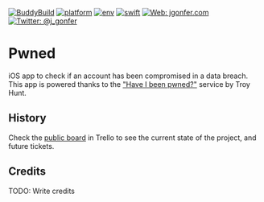 [![BuddyBuild](https://dashboard.buddybuild.com/api/statusImage?appID=5969fc22d73cec00010ca761&branch=master&build=latest)](https://dashboard.buddybuild.com/apps/5969fc22d73cec00010ca761/build/latest?branch=master) [![platform](https://img.shields.io/badge/platform-ios-lightgrey.svg?style=flat)](https://developer.apple.com/ios/)
[![env](https://img.shields.io/badge/env-xcode_8.3.3-lightgrey.svg?style=flat)](https://developer.apple.com/xcode/)
[![swift](https://img.shields.io/badge/swift-3.1-orange.svg?style=flat)](https://swift.org/)
[![Web: jgonfer.com](https://img.shields.io/badge/web-jgonfer.com-yellow.svg?style=flat)](https://jgonfer.com)
[![Twitter: @j_gonfer](https://img.shields.io/badge/twitter-@j__gonfer-blue.svg?style=flat)](https://twitter.com/j_gonfer)

# Pwned
iOS app to check if an account has been compromised in a data breach. This app is powered thanks to the ["Have I been pwned?"](https://haveibeenpwned.com/) service by Troy Hunt.

## History

Check the [public board](https://trello.com/b/5nmGpXhA/pwned-ios) in Trello to see the current state of the project, and future tickets.

## Credits
TODO: Write credits
